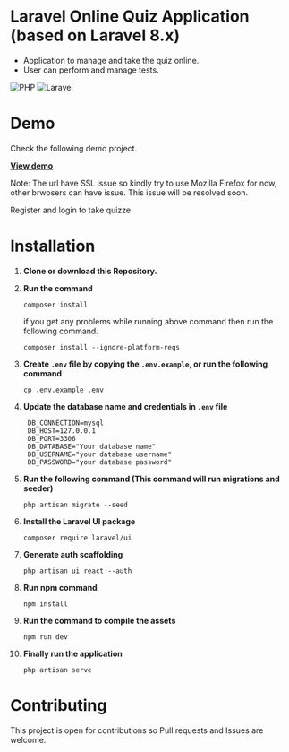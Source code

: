 # Laravel Online Quiz Application (based on Laravel 8.x)

-   Application to manage and take the quiz online.
-   User can perform and manage tests.

![PHP](https://img.shields.io/badge/PHP-777BB4?style=for-the-badge&logo=php&logoColor=white)
![Laravel](https://img.shields.io/badge/Laravel-FF2D20?style=for-the-badge&logo=laravel&logoColor=white)

# Demo

Check the following demo project. 

**[View demo](http://laravel-quizze-2d95963d3b55.herokuapp.com)**

Note: The url have SSL issue so kindly try to use Mozilla Firefox for now, other brwosers can have issue. This issue will be resolved soon.

Register and login to take quizze

# Installation

1. **Clone or download this Repository.**
2. **Run the command**

    ```
    composer install
    ```

    if you get any problems while running above command then run the following command.

    ```
    composer install --ignore-platform-reqs
    ```

3. **Create `.env` file by copying the `.env.example`, or run the following command**

    ```
    cp .env.example .env
    ```

4. **Update the database name and credentials in `.env` file**
    ```
     DB_CONNECTION=mysql
     DB_HOST=127.0.0.1
     DB_PORT=3306
     DB_DATABASE="Your database name"
     DB_USERNAME="your database username"
     DB_PASSWORD="your database password"
    ```
5. **Run the following command (This command will run migrations and seeder)**

    ```
    php artisan migrate --seed
    ```

6. **Install the Laravel UI package**

    ```
    composer require laravel/ui
    ```

7. **Generate auth scaffolding**

    ```
    php artisan ui react --auth
    ```

8. **Run npm command**
    ```
    npm install
    ```
9. **Run the command to compile the assets**
    ```
    npm run dev
    ```
10. **Finally run the application**
    ```
    php artisan serve
    ```

# Contributing

This project is open for contributions so Pull requests and Issues are welcome.

